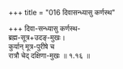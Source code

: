 +++
title = "016 दिवासन्ध्यासु कर्णस्थ"

+++
दिवा-सन्ध्यासु कर्णस्थ-  
ब्रह्म-सूत्र+उदङ्-मुखः।  
कुर्यान् मूत्र-पुरीषे च  
रात्रौ चेद् दक्षिणा-मुखः  ॥ १.१६ ॥